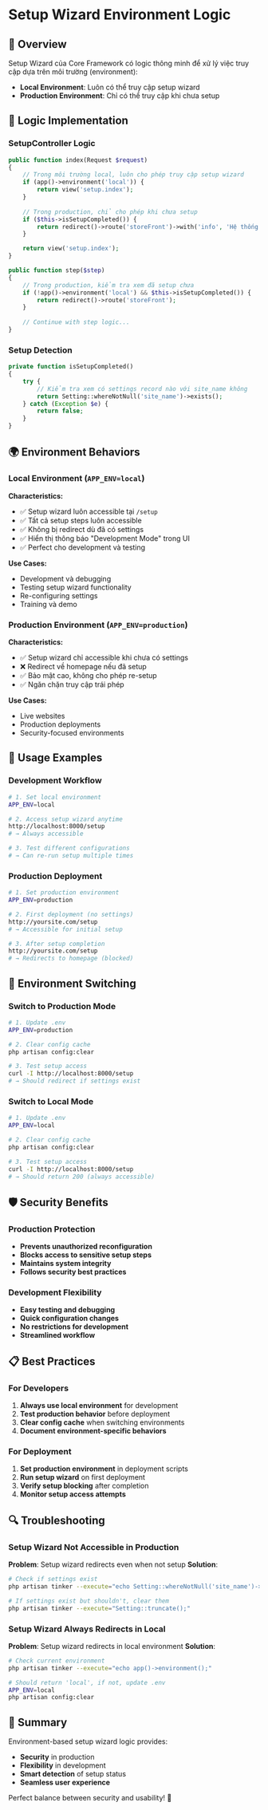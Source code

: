 # Setup Wizard Environment Logic

## 🎯 Overview

Setup Wizard của Core Framework có logic thông minh để xử lý việc truy cập dựa trên môi trường (environment):

- **Local Environment**: Luôn có thể truy cập setup wizard
- **Production Environment**: Chỉ có thể truy cập khi chưa setup

## 🔧 Logic Implementation

### SetupController Logic

```php
public function index(Request $request)
{
    // Trong môi trường local, luôn cho phép truy cập setup wizard
    if (app()->environment('local')) {
        return view('setup.index');
    }
    
    // Trong production, chỉ cho phép khi chưa setup
    if ($this->isSetupCompleted()) {
        return redirect()->route('storeFront')->with('info', 'Hệ thống đã được cài đặt.');
    }

    return view('setup.index');
}

public function step($step)
{
    // Trong production, kiểm tra xem đã setup chưa
    if (!app()->environment('local') && $this->isSetupCompleted()) {
        return redirect()->route('storeFront');
    }
    
    // Continue with step logic...
}
```

### Setup Detection

```php
private function isSetupCompleted()
{
    try {
        // Kiểm tra xem có settings record nào với site_name không
        return Setting::whereNotNull('site_name')->exists();
    } catch (Exception $e) {
        return false;
    }
}
```

## 🌍 Environment Behaviors

### Local Environment (`APP_ENV=local`)

**Characteristics:**
- ✅ Setup wizard luôn accessible tại `/setup`
- ✅ Tất cả setup steps luôn accessible
- ✅ Không bị redirect dù đã có settings
- ✅ Hiển thị thông báo "Development Mode" trong UI
- ✅ Perfect cho development và testing

**Use Cases:**
- Development và debugging
- Testing setup wizard functionality
- Re-configuring settings
- Training và demo

### Production Environment (`APP_ENV=production`)

**Characteristics:**
- ✅ Setup wizard chỉ accessible khi chưa có settings
- ❌ Redirect về homepage nếu đã setup
- ✅ Bảo mật cao, không cho phép re-setup
- ✅ Ngăn chặn truy cập trái phép

**Use Cases:**
- Live websites
- Production deployments
- Security-focused environments

## 🚀 Usage Examples

### Development Workflow

```bash
# 1. Set local environment
APP_ENV=local

# 2. Access setup wizard anytime
http://localhost:8000/setup
# → Always accessible

# 3. Test different configurations
# → Can re-run setup multiple times
```

### Production Deployment

```bash
# 1. Set production environment
APP_ENV=production

# 2. First deployment (no settings)
http://yoursite.com/setup
# → Accessible for initial setup

# 3. After setup completion
http://yoursite.com/setup
# → Redirects to homepage (blocked)
```

## 🔄 Environment Switching

### Switch to Production Mode

```bash
# 1. Update .env
APP_ENV=production

# 2. Clear config cache
php artisan config:clear

# 3. Test setup access
curl -I http://localhost:8000/setup
# → Should redirect if settings exist
```

### Switch to Local Mode

```bash
# 1. Update .env
APP_ENV=local

# 2. Clear config cache
php artisan config:clear

# 3. Test setup access
curl -I http://localhost:8000/setup
# → Should return 200 (always accessible)
```

## 🛡️ Security Benefits

### Production Protection
- **Prevents unauthorized reconfiguration**
- **Blocks access to sensitive setup steps**
- **Maintains system integrity**
- **Follows security best practices**

### Development Flexibility
- **Easy testing and debugging**
- **Quick configuration changes**
- **No restrictions for development**
- **Streamlined workflow**

## 📋 Best Practices

### For Developers
1. **Always use local environment** for development
2. **Test production behavior** before deployment
3. **Clear config cache** when switching environments
4. **Document environment-specific behaviors**

### For Deployment
1. **Set production environment** in deployment scripts
2. **Run setup wizard** on first deployment
3. **Verify setup blocking** after completion
4. **Monitor setup access attempts**

## 🔍 Troubleshooting

### Setup Wizard Not Accessible in Production

**Problem**: Setup wizard redirects even when not setup
**Solution**: 
```bash
# Check if settings exist
php artisan tinker --execute="echo Setting::whereNotNull('site_name')->count();"

# If settings exist but shouldn't, clear them
php artisan tinker --execute="Setting::truncate();"
```

### Setup Wizard Always Redirects in Local

**Problem**: Setup wizard redirects in local environment
**Solution**:
```bash
# Check current environment
php artisan tinker --execute="echo app()->environment();"

# Should return 'local', if not, update .env
APP_ENV=local
php artisan config:clear
```

## 🎉 Summary

Environment-based setup wizard logic provides:
- **Security** in production
- **Flexibility** in development  
- **Smart detection** of setup status
- **Seamless user experience**

Perfect balance between security and usability! 🚀
